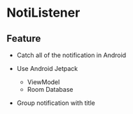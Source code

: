 # NotiListener

## Feature

- Catch all of the notification in Android

- Use Android Jetpack

  - ViewModel
  - Room Database

- Group notification  with title

  

